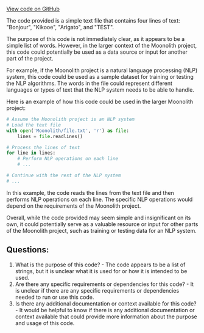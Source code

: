 [View code on GitHub](https://github.com/LaGuerrePiece/moonolith/server/liste.txt)

The code provided is a simple text file that contains four lines of text: "Bonjour", "Kikooe", "Arigato", and "TEST". 

The purpose of this code is not immediately clear, as it appears to be a simple list of words. However, in the larger context of the Moonolith project, this code could potentially be used as a data source or input for another part of the project.

For example, if the Moonolith project is a natural language processing (NLP) system, this code could be used as a sample dataset for training or testing the NLP algorithms. The words in the file could represent different languages or types of text that the NLP system needs to be able to handle.

Here is an example of how this code could be used in the larger Moonolith project:

```python
# Assume the Moonolith project is an NLP system
# Load the text file
with open('Moonolith/file.txt', 'r') as file:
    lines = file.readlines()

# Process the lines of text
for line in lines:
    # Perform NLP operations on each line
    # ...

# Continue with the rest of the NLP system
# ...
```

In this example, the code reads the lines from the text file and then performs NLP operations on each line. The specific NLP operations would depend on the requirements of the Moonolith project.

Overall, while the code provided may seem simple and insignificant on its own, it could potentially serve as a valuable resource or input for other parts of the Moonolith project, such as training or testing data for an NLP system.
## Questions: 
 1. What is the purpose of this code? - The code appears to be a list of strings, but it is unclear what it is used for or how it is intended to be used.
2. Are there any specific requirements or dependencies for this code? - It is unclear if there are any specific requirements or dependencies needed to run or use this code.
3. Is there any additional documentation or context available for this code? - It would be helpful to know if there is any additional documentation or context available that could provide more information about the purpose and usage of this code.